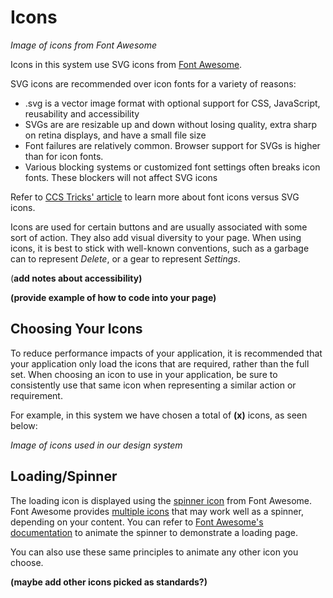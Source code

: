 # Icons

*Image of icons from Font Awesome*

Icons in this system use SVG icons from [Font Awesome](https://www.gitbook.com/book/gctools-outilsgc/-gcdigital-design-system/edit).

SVG icons are recommended over icon fonts for a variety of reasons:

* .svg is a vector image format with optional support for CSS, JavaScript, reusability and accessibility
* SVGs are are resizable up and down without losing quality, extra sharp on retina displays, and have a small file size
* Font failures are relatively common. Browser support for SVGs is higher than for icon fonts.
* Various blocking systems or customized font settings often breaks icon fonts. These blockers will not affect SVG icons

Refer to [CCS Tricks' article](https://www.gitbook.com/book/gctools-outilsgc/-gcdigital-design-system/edit) to learn more about font icons versus SVG icons.

Icons are used for certain buttons and are usually associated with some sort of action. They also add visual diversity to your page. When using icons, it is best to stick with well-known conventions, such as a garbage can to represent _Delete_, or a gear to represent _Settings_. 

\(**add notes about accessibility\)**

**\(provide example of how to code into your page\)**

## Choosing Your Icons

To reduce performance impacts of your application, it is recommended that your application only load the icons that are required, rather than the full set. When choosing an icon to use in your application, be sure to consistently use that same icon when representing a similar action or requirement. 

For example, in this system we have chosen a total of  **\(x\)** icons, as seen below:

*Image of icons used in our design system*

## Loading/Spinner

The loading icon is displayed using the [spinner icon](https://www.gitbook.com/book/gctools-outilsgc/-gcdigital-design-system/edit) from Font Awesome. Font Awesome provides [multiple icons](https://www.gitbook.com/book/gctools-outilsgc/-gcdigital-design-system/edit) that may work well as a spinner, depending on your content. You can refer to [Font Awesome's documentation](https://www.gitbook.com/book/gctools-outilsgc/-gcdigital-design-system/edit) to animate the spinner to demonstrate a loading page.

You can also use these same principles to animate any other icon you choose. 

**\(maybe add other icons picked as standards?\)**

